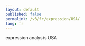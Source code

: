 ```yaml
---
layout: default
published: false
permalink: /v3/fr/expression/USA/
lang: fr
---
```


expression analysis USA
